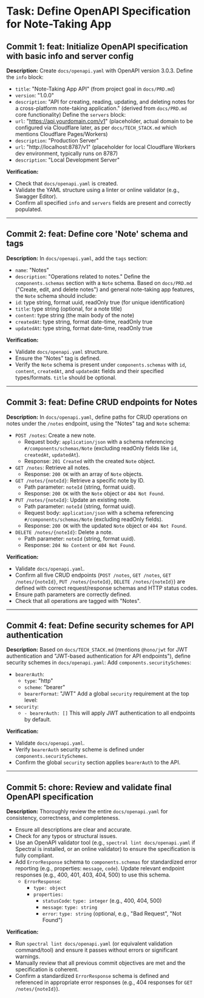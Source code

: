 # Task: Define OpenAPI Specification for Note-Taking App

## Commit 1: feat: Initialize OpenAPI specification with basic info and server config
**Description:**
Create `docs/openapi.yaml` with OpenAPI version 3.0.3.
Define the `info` block:
- `title`: "Note-Taking App API" (from project goal in `docs/PRD.md`)
- `version`: "1.0.0"
- `description`: "API for creating, reading, updating, and deleting notes for a cross-platform note-taking application." (derived from `docs/PRD.md` core functionality)
Define the `servers` block:
- `url`: "https://api.yourdomain.com/v1" (placeholder, actual domain to be configured via Cloudflare later, as per `docs/TECH_STACK.md` which mentions Cloudflare Pages/Workers)
- `description`: "Production Server"
- `url`: "http://localhost:8787/v1" (placeholder for local Cloudflare Workers dev environment, typically runs on 8787)
- `description`: "Local Development Server"

**Verification:**
- Check that `docs/openapi.yaml` is created.
- Validate the YAML structure using a linter or online validator (e.g., Swagger Editor).
- Confirm all specified `info` and `servers` fields are present and correctly populated.

---

## Commit 2: feat: Define core 'Note' schema and tags
**Description:**
In `docs/openapi.yaml`, add the `tags` section:
- `name`: "Notes"
- `description`: "Operations related to notes."
Define the `components.schemas` section with a `Note` schema. Based on `docs/PRD.md` ("Create, edit, and delete notes") and general note-taking app features, the `Note` schema should include:
- `id`: type string, format uuid, readOnly true (for unique identification)
- `title`: type string (optional, for a note title)
- `content`: type string (the main body of the note)
- `createdAt`: type string, format date-time, readOnly true
- `updatedAt`: type string, format date-time, readOnly true
<!-- TODO: Confirm if other fields like 'tags', 'color', 'isPinned', or 'userId' (if multi-user) are needed for MVP based on a more detailed feature breakdown beyond current PRD. For now, keeping it simple. -->

**Verification:**
- Validate `docs/openapi.yaml` structure.
- Ensure the "Notes" tag is defined.
- Verify the `Note` schema is present under `components.schemas` with `id`, `content`, `createdAt`, and `updatedAt` fields and their specified types/formats. `title` should be optional.

---

## Commit 3: feat: Define CRUD endpoints for Notes
**Description:**
In `docs/openapi.yaml`, define paths for CRUD operations on notes under the `/notes` endpoint, using the "Notes" tag and `Note` schema:
- `POST /notes`: Create a new note.
  - Request body: `application/json` with a schema referencing `#/components/schemas/Note` (excluding readOnly fields like `id`, `createdAt`, `updatedAt`).
  - Response: `201 Created` with the created `Note` object.
- `GET /notes`: Retrieve all notes.
  - Response: `200 OK` with an array of `Note` objects.
- `GET /notes/{noteId}`: Retrieve a specific note by ID.
  - Path parameter: `noteId` (string, format uuid).
  - Response: `200 OK` with the `Note` object or `404 Not Found`.
- `PUT /notes/{noteId}`: Update an existing note.
  - Path parameter: `noteId` (string, format uuid).
  - Request body: `application/json` with a schema referencing `#/components/schemas/Note` (excluding readOnly fields).
  - Response: `200 OK` with the updated `Note` object or `404 Not Found`.
- `DELETE /notes/{noteId}`: Delete a note.
  - Path parameter: `noteId` (string, format uuid).
  - Response: `204 No Content` or `404 Not Found`.

**Verification:**
- Validate `docs/openapi.yaml`.
- Confirm all five CRUD endpoints (`POST /notes`, `GET /notes`, `GET /notes/{noteId}`, `PUT /notes/{noteId}`, `DELETE /notes/{noteId}`) are defined with correct request/response schemas and HTTP status codes.
- Ensure path parameters are correctly defined.
- Check that all operations are tagged with "Notes".

---

## Commit 4: feat: Define security schemes for API authentication
**Description:**
Based on `docs/TECH_STACK.md` (mentions `@hono/jwt` for JWT authentication and "JWT-based authentication for API endpoints"), define security schemes in `docs/openapi.yaml`:
Add `components.securitySchemes`:
- `bearerAuth`:
  - `type`: "http"
  - `scheme`: "bearer"
  - `bearerFormat`: "JWT"
Add a global `security` requirement at the top level:
- `security`:
  - `- bearerAuth: []`
This will apply JWT authentication to all endpoints by default.
<!-- TODO: Confirm if any endpoints should be public (e.g., a health check endpoint) and explicitly mark them with `security: []` if so. For now, all are secured. -->

**Verification:**
- Validate `docs/openapi.yaml`.
- Verify `bearerAuth` security scheme is defined under `components.securitySchemes`.
- Confirm the global `security` section applies `bearerAuth` to the API.

---

## Commit 5: chore: Review and validate final OpenAPI specification
**Description:**
Thoroughly review the entire `docs/openapi.yaml` for consistency, correctness, and completeness.
- Ensure all descriptions are clear and accurate.
- Check for any typos or structural issues.
- Use an OpenAPI validator tool (e.g., `spectral lint docs/openapi.yaml` if Spectral is installed, or an online validator) to ensure the specification is fully compliant.
- Add `ErrorResponse` schema to `components.schemas` for standardized error reporting (e.g., properties: `message`, `code`). Update relevant endpoint responses (e.g., 400, 401, 403, 404, 500) to use this schema.
  - `ErrorResponse`:
    - `type: object`
    - `properties:`
      - `statusCode`: `type: integer` (e.g., 400, 404, 500)
      - `message`: `type: string`
      - `error`: `type: string` (optional, e.g., "Bad Request", "Not Found")

**Verification:**
- Run `spectral lint docs/openapi.yaml` (or equivalent validation command/tool) and ensure it passes without errors or significant warnings.
- Manually review that all previous commit objectives are met and the specification is coherent.
- Confirm a standardized `ErrorResponse` schema is defined and referenced in appropriate error responses (e.g., 404 responses for `GET /notes/{noteId}`). 